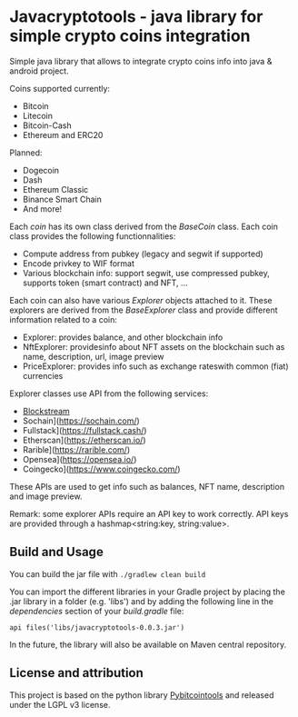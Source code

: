 # Javacryptotools - java library for simple crypto coins integration

Simple java library that allows to integrate crypto coins info into java & android project.

Coins supported currently:
* Bitcoin
* Litecoin
* Bitcoin-Cash
* Ethereum and ERC20

Planned:
* Dogecoin
* Dash
* Ethereum Classic
* Binance Smart Chain
* And more!

Each *coin* has its own class derived from the *BaseCoin* class. 
Each coin class provides the following functionnalities:
* Compute address from pubkey (legacy and segwit if supported)
* Encode privkey to WIF format
* Various blockchain info: support segwit, use compressed pubkey, supports token (smart contract) and NFT, ...

Each coin can also have various *Explorer* objects attached to it. These explorers are derived from the *BaseExplorer* class and provide different information related to a coin:
* Explorer: provides balance, and other blockchain info
* NftExplorer: providesinfo about NFT assets on the blockchain such as name, description, url, image preview
* PriceExplorer: provides info such as exchange rateswith common (fiat) currencies

Explorer classes use API from the following services:
* [Blockstream](https://blockstream.com/)
* Sochain](https://sochain.com/)
* Fullstack](https://fullstack.cash/)
* Etherscan](https://etherscan.io/)
* Rarible](https://rarible.com/)
* Opensea](https://opensea.io/)
* Coingecko](https://www.coingecko.com/)

These APIs are used to get info such as balances, NFT name, description and image preview.

Remark: some explorer APIs require an API key to work correctly. API keys are provided through a hashmap<string:key, string:value>.

## Build and Usage

You can build the jar file with ```./gradlew clean build```

You can import the different libraries in your Gradle project by placing the .jar library in a folder (e.g. 'libs')
and by adding the following line in the *dependencies* section of your *build.gradle* file:

```api files('libs/javacryptotools-0.0.3.jar')```

In the future, the library will also be available on Maven central repository.

## License and attribution

This project is based on the python library [Pybitcointools](https://github.com/Toporin/pybitcointools) and released under the LGPL v3 license.